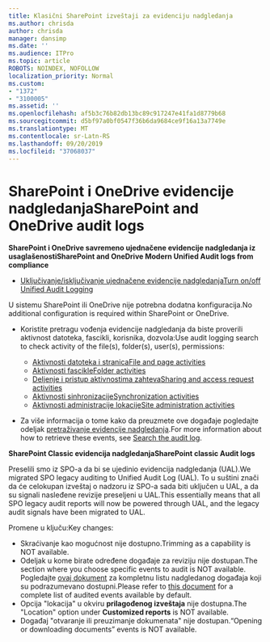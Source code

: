 ```yaml
---
title: Klasični SharePoint izveštaji za evidenciju nadgledanja
ms.author: chrisda
author: chrisda
manager: dansimp
ms.date: ''
ms.audience: ITPro
ms.topic: article
ROBOTS: NOINDEX, NOFOLLOW
localization_priority: Normal
ms.custom:
- "1372"
- "3100005"
ms.assetid: ''
ms.openlocfilehash: af5b3c76b82db13bc89c917247e41fa1d8779b68
ms.sourcegitcommit: d5bf97a0bf0547f36b6da9684ce9f16a13a7749e
ms.translationtype: MT
ms.contentlocale: sr-Latn-RS
ms.lasthandoff: 09/20/2019
ms.locfileid: "37068037"
---
```

# <a name="sharepoint-and-onedrive-audit-logs"></a><span data-ttu-id="ac033-102">SharePoint i OneDrive evidencije nadgledanja</span><span class="sxs-lookup"><span data-stu-id="ac033-102">SharePoint and OneDrive audit logs</span></span>

<span data-ttu-id="ac033-103">**SharePoint i OneDrive savremeno ujednačene evidencije nadgledanja iz usaglašenosti**</span><span class="sxs-lookup"><span data-stu-id="ac033-103">**SharePoint and OneDrive Modern Unified Audit logs from compliance**</span></span>

- [<span data-ttu-id="ac033-104">Uključivanje/isključivanje ujednačene evidencije nadgledanja</span><span class="sxs-lookup"><span data-stu-id="ac033-104">Turn on/off Unified Audit Logging</span></span>](https://docs.microsoft.com/office365/securitycompliance/turn-audit-log-search-on-or-off) 

<span data-ttu-id="ac033-105">U sistemu SharePoint ili OneDrive nije potrebna dodatna konfiguracija.</span><span class="sxs-lookup"><span data-stu-id="ac033-105">No additional configuration is required within SharePoint or OneDrive.</span></span>

- <span data-ttu-id="ac033-106">Koristite pretragu vođenja evidencije nadgledanja da biste proverili aktivnost datoteka, fascikli, korisnika, dozvola:</span><span class="sxs-lookup"><span data-stu-id="ac033-106">Use audit logging search to check activity of the file(s), folder(s), user(s), permissions:</span></span>

    - [<span data-ttu-id="ac033-107">Aktivnosti datoteka i stranica</span><span class="sxs-lookup"><span data-stu-id="ac033-107">File and page activities</span></span>](https://docs.microsoft.com/office365/securitycompliance/search-the-audit-log-in-security-and-compliance)
    - [<span data-ttu-id="ac033-108">Aktivnosti fascikle</span><span class="sxs-lookup"><span data-stu-id="ac033-108">Folder activities</span></span>](https://docs.microsoft.com/office365/securitycompliance/search-the-audit-log-in-security-and-compliance#folder-activities)
    - [<span data-ttu-id="ac033-109">Deljenje i pristup aktivnostima zahteva</span><span class="sxs-lookup"><span data-stu-id="ac033-109">Sharing and access request activities</span></span>](https://docs.microsoft.com/office365/securitycompliance/search-the-audit-log-in-security-and-compliance#sharing-and-access-request-activities)
    - [<span data-ttu-id="ac033-110">Aktivnosti sinhronizacije</span><span class="sxs-lookup"><span data-stu-id="ac033-110">Synchronization activities</span></span>](https://docs.microsoft.com/office365/securitycompliance/search-the-audit-log-in-security-and-compliance#synchronization-activities)
    - [<span data-ttu-id="ac033-111">Aktivnosti administracije lokacije</span><span class="sxs-lookup"><span data-stu-id="ac033-111">Site administration activities</span></span>](https://docs.microsoft.com/office365/securitycompliance/search-the-audit-log-in-security-and-compliance#site-administration-activities)
- <span data-ttu-id="ac033-112">Za više informacija o tome kako da preuzmete ove događaje pogledajte odeljak [pretraživanje evidencije nadgledanja](https://docs.microsoft.com/office365/securitycompliance/search-the-audit-log-in-security-and-compliance#search-the-audit-log).</span><span class="sxs-lookup"><span data-stu-id="ac033-112">For more information about how to retrieve these events, see [Search the audit log](https://docs.microsoft.com/office365/securitycompliance/search-the-audit-log-in-security-and-compliance#search-the-audit-log).</span></span>

<span data-ttu-id="ac033-113">**SharePoint Classic evidencija nadgledanja**</span><span class="sxs-lookup"><span data-stu-id="ac033-113">**SharePoint classic Audit logs**</span></span>

<span data-ttu-id="ac033-114">Preselili smo iz SPO-a da bi se ujedinio evidencija nadgledanja (UAL).</span><span class="sxs-lookup"><span data-stu-id="ac033-114">We migrated SPO legacy auditing to Unified Audit Log (UAL).</span></span> <span data-ttu-id="ac033-115">To u suštini znači da će celokupan izveštaj o nadzoru iz SPO-a sada biti uključen u UAL, a da su signali nasleđene revizije preseljeni u UAL.</span><span class="sxs-lookup"><span data-stu-id="ac033-115">This essentially means that all SPO legacy audit reports will now be powered through UAL, and the legacy audit signals have been migrated to UAL.</span></span>

<span data-ttu-id="ac033-116">Promene u ključu:</span><span class="sxs-lookup"><span data-stu-id="ac033-116">Key changes:</span></span>

- <span data-ttu-id="ac033-117">Skraćivanje kao mogućnost nije dostupno.</span><span class="sxs-lookup"><span data-stu-id="ac033-117">Trimming as a capability is NOT available.</span></span>
- <span data-ttu-id="ac033-118">Odeljak u kome birate određene događaje za reviziju nije dostupan.</span><span class="sxs-lookup"><span data-stu-id="ac033-118">The section where you choose specific events to audit is NOT available.</span></span> <span data-ttu-id="ac033-119">Pogledajte [ovaj dokument](https://docs.microsoft.com/office365/securitycompliance/search-the-audit-log-in-security-and-compliance) za kompletnu listu nadgledanog događaja koji su podrazumevano dostupni.</span><span class="sxs-lookup"><span data-stu-id="ac033-119">Please refer to [this document](https://docs.microsoft.com/office365/securitycompliance/search-the-audit-log-in-security-and-compliance) for a complete list of audited events available by default.</span></span>
- <span data-ttu-id="ac033-120">Opcija "lokacija" u okviru **prilagođenog izveštaja** nije dostupna.</span><span class="sxs-lookup"><span data-stu-id="ac033-120">The "Location" option under **Customized reports** is NOT available.</span></span> 
- <span data-ttu-id="ac033-121">Događaj "otvaranje ili preuzimanje dokumenata" nije dostupan.</span><span class="sxs-lookup"><span data-stu-id="ac033-121">“Opening or downloading documents” events is NOT available.</span></span> 

